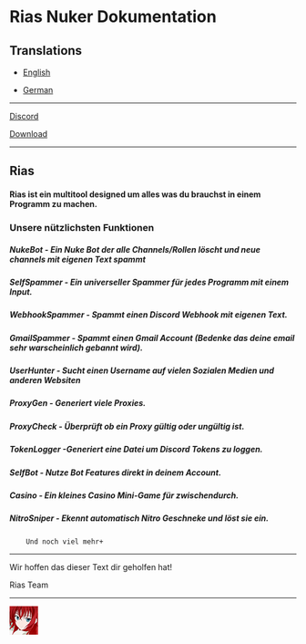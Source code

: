 
# Rias Nuker Dokumentation

## Translations

- [English](https://github.com/Rias-Nuker/Rias-Nuker)
<!-- - [Afrikaans](/translations/af/README.md) -->
<!-- - [العربية](/translations/ar/README.md) -->
<!-- - [Català](/translations/ca/README.md) -->
<!-- - [Čeština](/translations/cs/README.md) -->
<!-- - [Danske](/translations/da/README.md) -->
- [German](https://github.com/Rias-Nuker/Rias-Nuker/blob/main/translations/de/README.MD) 
<!-- - [ελληνικά](/translations/el/README.md) -->
<!-- - [Español](/translations/es-ES/README.md) -->
<!-- - [Suomi](/translations/fi/README.md) -->
<!-- - [Français](/translations/fr/README.md) -->
<!-- - [עִברִית](/translations/he/README.md) -->
<!-- - [Magyar](/translations/hu/README.md) -->
<!-- - [Italiano](/translations/it/README.md) -->
<!-- - [日本語](/translations/ja/README.md) -->
<!-- - [한국어](/translations/ko/README.md) -->
<!-- - [Norsk](/translations/no/README.md) -->
<!-- - [Nederlands](/translations/nl/README.md) -->
<!-- - [Português](/translations/pl/README.md) -->
<!-- - [Português (Brasil)](/translations/pt-BR/README.md) -->
<!-- - [Portugisisk](/translations/pt-PT/README.md) -->
<!-- - [Română](/translations/ro/README.md) -->
<!-- - [Pусский](/translations/ru/README.md)
<!-- - [Српски језик (Ћирилица)](/translations/sr/README.md) -->
<!-- - [Svenska](/translations/sv-SE/README.md) -->
<!-- - [Türk](/translations/tr/README.md) -->
<!-- - [Український](/translations/uk/README.md) -->
<!-- - [Tiếng Việt](/translations/vi/README.md) -->
<!-- - [中文](/translations/zh-CN/README.md) -->
<!-- - [繁體中文](/translations/zh-TW/README.md) -->
---

[Discord](https://discord.gg/TxN3RY79Sd)

[Download](https://github.com/Rias-Nuker/Rias-Nuker/releases)


---

## Rias

#### Rias ist ein multitool designed um alles was du brauchst in einem Programm zu machen.

### Unsere nützlichsten Funktionen
##### NukeBot - Ein Nuke Bot der alle Channels/Rollen löscht und neue channels mit eigenen Text spammt
##### SelfSpammer - Ein universeller Spammer für jedes Programm mit einem Input.
##### WebhookSpammer - Spammt einen Discord Webhook mit eigenen Text.
##### GmailSpammer - Spammt einen Gmail Account (Bedenke das deine email sehr warscheinlich gebannt wird).
##### UserHunter - Sucht einen Username auf vielen Sozialen Medien und anderen Websiten
##### ProxyGen - Generiert viele Proxies.
##### ProxyCheck - Überprüft ob ein Proxy gültig oder ungültig ist.
##### TokenLogger -Generiert eine Datei um Discord Tokens zu loggen.
##### SelfBot - Nutze Bot Features direkt in deinem Account.
##### Casino - Ein kleines Casino Mini-Game für zwischendurch.
##### NitroSniper - Ekennt automatisch Nitro Geschneke und löst sie ein.
#####
        Und noch viel mehr+ 
---

Wir hoffen das dieser Text dir geholfen hat!

Rias Team

---

[![cc-by-4.0](Rias_Logo.png)](https://discord.gg/TxN3RY79Sd)
